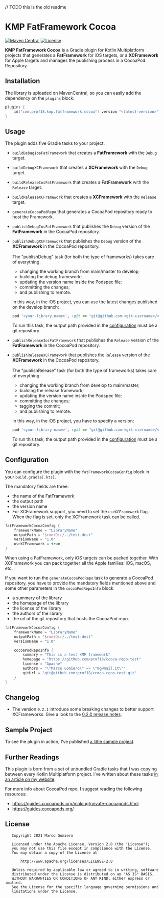

// TODO this is the old readme

# KMP FatFramework Cocoa

[![Maven Central](https://maven-badges.herokuapp.com/maven-central/com.prof18.kmp.fatframework.cocoa/com.prof18.kmp.fatframework.cocoa.gradle.plugin/badge.svg)](https://search.maven.org/artifact/com.prof18.kmp.fatframework.cocoa/com.prof18.kmp.fatframework.cocoa.gradle.plugin/)
[![License](https://img.shields.io/badge/License-Apache%202.0-blue.svg)](https://opensource.org/licenses/Apache-2.0)

**KMP FatFramework Cocoa** is a Gradle plugin for Kotlin Multiplatform projects that generates a **FatFramework** for iOS targets, or a **XCFramework**
for Apple targets and manages the publishing process in a CocoaPod Repository.

## Installation

The library is uploaded on MavenCentral, so you can easily add the dependency on the `plugins` block:

```kotlin
plugins {
    id("com.prof18.kmp.fatframework.cocoa") version "<latest-version>"
}
```

## Usage

The plugin adds five Gradle tasks to your project.

- `buildDebugIosFatFramework` that creates a **FatFramework** with the `Debug` target.


- `buildDebugXCFramework` that creates a **XCFramework** with the `Debug` target.


- `buildReleaseIosFatFramework` that creates a **FatFramework** with the `Release` target.


- `buildReleaseXCFramework` that creates a **XCFramework** with the `Release` target.


- `generateCocoaPodRepo` that generates a CocoaPod repository ready to host the Framework.


- `publishDebugIosFatFramework` that publishes the `Debug` version of the **FatFramework** in the CocoaPod repository.


- `publishDebugXCFramework` that publishes the `Debug` version of the **XCFramework** in the CocoaPod repository.
  <br><br>
  The "publishDebug" task (for both the type of frameworks) takes care of everything:
    - changing the working branch from main/master to develop;
    - building the debug framework;
    - updating the version name inside the Podspec file;
    - committing the changes;
    - and publishing to remote.

  In this way, in the iOS project, you can use the latest changes published on the develop branch:

  ```ruby
  pod '<your-library-name>', :git => "git@github.com:<git-username>/<repo-name>.git", :branch => 'develop'
  ```
  To run this task, the output path provided in the [configuration](#configuration) must be a git repository.


- `publishReleaseIosFatFramework` that publishes the `Release` version of the **FatFramework** in the CocoaPod repository.


- `publishReleaseXCFramework` that publishes the `Release` version of the **XCFramework** in the CocoaPod repository.
  <br><br>
  The "publishRelease" task (for both the type of frameworks) takes care of everything:
    - changing the working branch from develop to main/master;
    - building the release framework;
    - updating the version name inside the Podspec file;
    - committing the changes;
    - tagging the commit;
    - and publishing to remote.

  In this way, in the iOS project, you have to specify a version:

  ```ruby
  pod '<your-library-name>', :git => "git@github.com:<git-username>/<repo-name>.git", :tag => '<version-number>'
  ```

  To run this task, the output path provided in the [configuration](#configuration) must be a git repository.

## Configuration

You can configure the plugin with the `fatFrameworkCocoaConfig` block in your `build.gradle[.kts]`.

The mandatory fields are three:

- the name of the FatFramework
- the output path
- the version name
- For XCFramework support, you need to set the `useXCFramework` flag. When the flag is set, only the XCFramework task can be called.

```kotlin
fatFrameworkCocoaConfig {
    frameworkName = "LibraryName"
    outputPath = "$rootDir/../test-dest"
    versionName = "1.0"
    useXCFramework = true
}
```

When using a FatFramework, only iOS targets can be packed together. With XCFramework you can pack together all the Apple families: iOS, macOS, etc.

If you want to run the `generateCocoaPodRepo` task to generate a CocoaPod repository, you have to
provide the mandatory fields mentioned above and some other parameters in the `cocoaPodRepoInfo` block:

- a summary of the library
- the homepage of the library
- the license of the library
- the authors of the library
- the url of the git repository that hosts the CocoaPod repo.

```kotlin
fatFrameworkCocoaConfig {
    frameworkName = "LibraryName"
    outputPath = "$rootDir/../test-dest"
    versionName = "1.0"

    cocoaPodRepoInfo {
        summary = "This is a test KMP framework"
        homepage = "https://github.com/prof18/ccoca-repo-test"
        license = "Apache"
        authors = "\"Marco Gomiero\" => \"mg@mail.it\""
        gitUrl = "git@github.com:prof18/ccoca-repo-test.git"
    }
}
```

## Changelog

- The version `0.2.1` introduce some breaking changes to better support XCFrameworks. Give a look to the [0.2.0 release notes]().

## Sample Project

To see the plugin in action, I've published [a little sample project](https://github.com/prof18/kmp-fatframework-test-project).

## Further Readings

This plugin is born from a set of unbundled Gradle tasks that I was copying between every Kotlin Multiplatform project.
I've written about these
tasks [in an article on my website](https://www.marcogomiero.com/posts/2021/kmp-existing-project/).

For more info about CocoaPod repo, I suggest reading the following resources:

- https://guides.cocoapods.org/making/private-cocoapods.html
- https://guides.cocoapods.org/

## License

```
   Copyright 2021 Marco Gomiero

   Licensed under the Apache License, Version 2.0 (the "License");
   you may not use this file except in compliance with the License.
   You may obtain a copy of the License at

       http://www.apache.org/licenses/LICENSE-2.0

   Unless required by applicable law or agreed to in writing, software
   distributed under the License is distributed on an "AS IS" BASIS,
   WITHOUT WARRANTIES OR CONDITIONS OF ANY KIND, either express or implied.
   See the License for the specific language governing permissions and
   limitations under the License.
```

